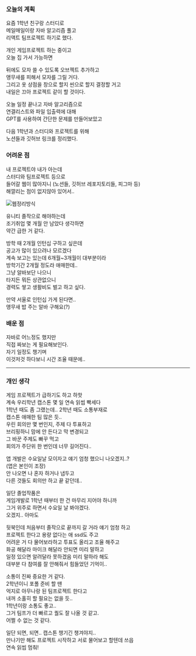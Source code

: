 ### 오늘의 계획 

요즘 1학년 친구랑 스터디로  
메일매일이랑 자바 알고리즘 풀고  
리액트 팀프로젝트 하기로 했다.  

개인 게임프로젝트 하는 중이고  
오늘 집 가서 가능하면  
  
뒤에도 모자 쓸 수 있도록 오브젝트 추가하고  
앵무새를 피해서 모자를 그릴 거다.  
그리고 옷 상점을 창으로 할지 씬으로 할지 결정할 거고  
내일은 끄아 프로젝트 같이 할 것이다.  

오늘 일정 끝나고 자바 알고리즘으로  
연결리스트와 파일 입출력에 대해  
GPT를 사용하여 간단한 문제를 만들어보았고  

다음 1학년과 스터디와 프로젝트를 위해  
노션들과 깃허브 링크를 정리했다.  
  
### 어려운 점 

내 프로젝트야 내가 아는데  
스터디와 팀프로젝트 등으로  
들어갈 웹이 많아지니 (노션들, 깃허브 레포지토리들, 피그마 등)  
해깔리는 점이 없지않아 있어서..  
  
![웹정리방식](https://seungyeon04.github.io/markdown/승연의TIL/Image/웹정리방식.png)  
  
유니티 졸작으로 해야하는데  
조기취업 몇 개월 안 남았다 생각하면  
약간 급한 거 같다.  

방학 때 2개월 인턴십 구하고 싶은데  
공고가 많이 있으려나 모르겠다  
계속 보고는 있는데 6개월~3개월이 대부분이라  
방학기간 2개월 정도라 애매한데..  
그냥 알바보단 나으니  
타지든 뭐든 상관없으니  
경력도 쌓고 생활비도 벌고 하고 싶다.  
  
만약 서울로 인턴십 가게 된다면..  
앵무새 밥 주는 알바 구해요(?)  
  
### 배운 점 

자바로 어느정도 했지만  
직접 짜보는 게 필요해보인다.  
자기 일정도 챙기며  
이것저것 하다보니 시간 조율 때문에..  

*** 

### 개인 생각 

게임 프로젝트가 급하기도 하고 하핫  
계속 우리학년 캡스톤 몇 일 연속 읽씹 빡세다  
1학년 때도 좀 그랬는데.. 2학년 때도 소통부재로  
캡스톤 애매한 팀 많은 듯..  
우린 회의만 몇 번인지, 주제 다 투표하고  
브리핑하니 맘에 안 든다고 막 변경되고  
그 바꾼 주제도 빠꾸 먹고  
회의가 주단위 한 번인데 너무 길어진다..  
  
앱 개발은 수요일날 모이자고 얘기 엄청 했으니 나오겠지..?  
(앱은 본인이 조장)  
안 나오면 나 혼자 하거나 냅두고  
다른 것들도 회의만 하고 끝 같던데..  

일단 졸업작품은  
게임개발로 1학년 때부터 한 건 마무리 지어야 하니까  
그거 위주로 하면서 수요일 날 봐야겠다.  
오겠지.. 아마도  

뒷북인데 처음부터 졸작으로 끝까지 갈 거라 얘기 엄청 하고  
프로젝트 한다고 용량 없다는 애 ssd도 주고  
어려운 거 다 물어보라하고 투표도 올리고 조율 해주고  
화공 해달라 마이크 해달라 안되면 미리 말하고  
일정 있으면 알려달라 못하겠음 미리 말하라 해도  
대부분 다 참여를 잘 안해줘서 힘들었던 기억이..  

소통이 진짜 중요한 거 같다.  
2학년이니 포폴 준비 할 땐  
억지로 아무나랑 된 팀프로젝트 한다고  
내꺼 소홀히 할 필요는 없을 듯..  
1학년이랑 소통도 좋고..  
그거 팀프가 더 빠르고 퀄도 잘 나올 것 같고.  
어쩔 수 없는 것 같다.  
  
일단 되면, 되면.. 캡스톤 챙기긴 챙겨야지..  
만나기만 해도 프로젝트 시작하고 서로 물어보고 할텐데 쓰읍  
연속 읽씹 멈춰!  
  
